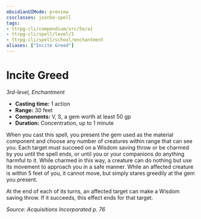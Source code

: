 ```yaml
---
obsidianUIMode: preview
cssclasses: json5e-spell
tags:
- ttrpg-cli/compendium/src/5e/ai
- ttrpg-cli/spell/level/3
- ttrpg-cli/spell/school/enchantment
aliases: ["Incite Greed"]
---
```

# Incite Greed
*3rd-level, Enchantment*  

- **Casting time:** 1 action
- **Range:** 30 feet
- **Components:** V, S, a gem worth at least 50 gp
- **Duration:** Concentration, up to 1 minute

When you cast this spell, you present the gem used as the material component and choose any number of creatures within range that can see you. Each target must succeed on a Wisdom saving throw or be charmed by you until the spell ends, or until you or your companions do anything harmful to it. While charmed in this way, a creature can do nothing but use its movement to approach you in a safe manner. While an affected creature is within 5 feet of you, it cannot move, but simply stares greedily at the gem you present.

At the end of each of its turns, an affected target can make a Wisdom saving throw. If it succeeds, this effect ends for that target.

*Source: Acquisitions Incorporated p. 76*